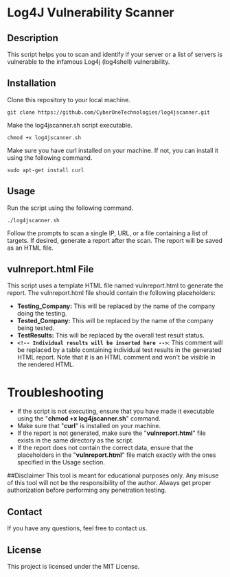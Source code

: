 # Log4J Vulnerability Scanner
## Description
This script helps you to scan and identify if your server or a list of servers is vulnerable to the infamous Log4j (log4shell) vulnerability.

## Installation
Clone this repository to your local machine.

```
git clone https://github.com/CyberOneTechnologies/log4jscanner.git
```

Make the log4jscanner.sh script executable.

```
chmod +x log4jscanner.sh
```

Make sure you have curl installed on your machine. If not, you can install it using the following command.

```
sudo apt-get install curl
```

## Usage
Run the script using the following command.

```
./log4jscanner.sh
```

Follow the prompts to scan a single IP, URL, or a file containing a list of targets.
If desired, generate a report after the scan. The report will be saved as an HTML file.


## vulnreport.html File
This script uses a template HTML file named vulnreport.html to generate the report. The vulnreport.html file should contain the following placeholders:

- **Testing_Company:** This will be replaced by the name of the company doing the testing.
- **Tested_Company:** This will be replaced by the name of the company being tested.
- **TestResults:** This will be replaced by the overall test result status.
- **`<!-- Individual results will be inserted here -->`**: This comment will be replaced by a table containing individual test results in the generated HTML report. Note that it is an HTML comment and won't be visible in the rendered HTML.



# Troubleshooting
- If the script is not executing, ensure that you have made it executable using the "**chmod +x log4jscanner.sh**" command.
- Make sure that "**curl**" is installed on your machine.
- If the report is not generated, make sure the "**vulnreport.html**" file exists in the same directory as the script.
- If the report does not contain the correct data, ensure that the placeholders in the "**vulnreport.html**" file match exactly with the ones specified in the Usage section.


##Disclaimer
This tool is meant for educational purposes only. Any misuse of this tool will not be the responsibility of the author. Always get proper authorization before performing any penetration testing.

## Contact
If you have any questions, feel free to contact us.

## License
This project is licensed under the MIT License.
